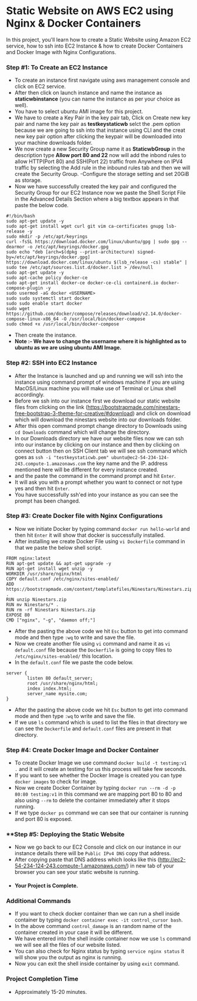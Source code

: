 # **Static Website on AWS EC2 using Nginx & Docker Containers**

In this project, you'll learn how to create a Static Website using Amazon EC2 service, how to ssh into EC2 Instance & how to create Docker Containers and Docker Image with Nginx Configurations. 

### **Step #1: To Create an EC2 Instance**
- To create an instance first navigate using aws management console and click on EC2 service.
- After then click on launch instance and name the instance as **staticwbinstance** (you can name the instance as per your choice as well).
- You have to select ubuntu AMI image for this project.
- We have to create a Key Pair in the key pair tab, Click on Create new key pair and name the key pair as **testkeystaticwb** selct the .pem option because we are going to ssh into that instance using CLI and the creat new key pair option after clicking the keypair will be downloaded into your machine downloads folder.
- We now create a new Security Group name it as **StaticwbGroup** in the description type **Allow port 80 and 22** now will add the inbond rules to allow HTTP(Port 80) and SSH(Port 22) traffic from Anywhere on IPV4 traffic by selecting the Add rule in the inbound rules tab and then we will create the Security Group.
-Configure the storage setting and set 20GiB as storage.
- Now we have successfully created the key pair and configured the Security Group for our EC2 Instance now we paste the Shell Script File in the Advanced Details Section where a big textbox appears in that paste the below code.

```
#!/bin/bash
sudo apt-get update -y
sudo apt-get install wget curl git vim ca-certificates gnupg lsb-release -y
sudo mkdir -p /etc/apt/keyrings
curl -fsSL https://download.docker.com/linux/ubuntu/gpg | sudo gpg --dearmor -o /etc/apt/keyrings/docker.gpg
sudo echo "deb [arch=$(dpkg --print-architecture) signed-by=/etc/apt/keyrings/docker.gpg] https://download.docker.com/linux/ubuntu $(lsb_release -cs) stable" | sudo tee /etc/apt/sources.list.d/docker.list > /dev/null
sudo apt-get update -y
sudo apt-cache policy docker-ce
sudo apt-get install docker-ce docker-ce-cli containerd.io docker-compose-plugin -y
sudo usermod -aG docker <USERNAME>
sudo sudo systemctl start docker
sudo sudo enable start docker
sudo wget https://github.com/docker/compose/releases/download/v2.14.0/docker-compose-linux-x86_64 -O /usr/local/bin/docker-compose
sudo chmod +x /usr/local/bin/docker-compose
```

- Then create the instance.
- **Note :- We have to change the username where it is highlighted as <USERNAME> to ubuntu as we are using ubuntu AMI Image.**

### **Step #2: SSH into EC2 Instance**
- After the Instance is launched and up and running we will ssh into the instance using command prompt of windows machine if you are using MacOS/Linux machine you will make use of Terminal or Linux shell accordingly.
- Before we ssh into our instance first we download our static website files from clicking on the link (https://bootstrapmade.com/ninestars-free-bootstrap-3-theme-for-creative/#download) and click on download which will download the ninestars website into our downloads folder.
- After this open command prompt change directory to Downloads using `cd Downloads` command which will change the directory.
- In our Downloads directory we have our website files now we can ssh into our instance by clicking on our instance and then by clicking on connect button then on SSH Client tab we will see ssh command which goes as `ssh -i "testkeystaticwb.pem" ubuntu@ec2-54-234-124-243.compute-1.amazonaws.com` the key name and the IP. address mentioned here will be different for every instance created.
- and the paste the command in the command prompt and hit `Enter`.
- It will ask you with a prompt whether you want to connect or not type yes and then hit `Enter`.
- You have successfully ssh'ed into your instance as you can see the prompt has been changed.  

### **Step #3: Create Docker file with Nginx Configurations**
- Now we initiate Docker by typing command `docker run hello-world` and then hit `Enter` it will show that docker is successfully installed.
- After installing we create Docker File using `vi Dockerfile` command in that we paste the below shell script.

```
FROM nginx:latest
RUN apt-get update && apt-get upgrade -y
RUN apt-get install wget unzip -y
WORKDIR /usr/share/nginx/html
COPY default.conf /etc/nginx/sites-enabled/
ADD https://bootstrapmade.com/content/templatefiles/Ninestars/Ninestars.zip .
RUN unzip Ninestars.zip
RUN mv Ninestars/* .
RUN rm -rf Ninestars Ninestars.zip
EXPOSE 80
CMD ["nginx", "-g", "daemon off;"]
```

- After the pasting the above code we hit `Esc` button to get into command mode and then type `:wq` to write and save the file.
- Now we create another file using `vi` command and name it as `vi default.conf` file because the `Dockerfile` is going to copy files to `/etc/nginx/sites-enabled/` this location.
- In the `default.conf` file we paste the code below.

```
server {
        listen 80 default_server;
        root /usr/share/nginx/html;
        index index.html;
        server_name mysite.com;
}
```

- After the pasting the above code we hit `Esc` button to get into command mode and then type `:wq` to write and save the file.
- If we use `ls` command which is used to list the files in that directory we can see the `Dockerfile` and `default.conf` files are present in that directory.

### **Step #4: Create Docker Image and Docker Container**
- To create Docker Image we use command `docker build -t testimg:v1 .` and it will create an testimg for us this process will take few seconds.
- If you want to see whether the Docker Image is created you can type `docker images` to check for image.
- Now we create Docker Container by typing `docker run --rm -d -p 80:80 testimg:v1` in this command we are mapping port 80 to 80 and also using `--rm` to delete the container immediately after it stops running.
- If we type `docker ps` command we can see that our container is running and port 80 is exposed.

### **Step #5: **Deploying the Static Website**
- Now we go back to our EC2 Console and click on our instance in our instance details there will be `Public IPv4 DNS` copy that address.
- After copying paste that DNS address which looks like this (http://ec2-54-234-124-243.compute-1.amazonaws.com/) in new tab of your browser you can see your static website is running.
- #### Your Project is Complete.

### **Additional Commands**
- If you want to check docker container than we can run a shell inside container by typing `docker container exec -it control_cursor bash`.
- In the above command `control_damage` is an random name of the container created in your case it will be different.
- We have entered into the shell inside container now we use `ls` command we will see all the files of our website listed.
- You can also check for Nginx status by typing `service nginx status` it will show you the output as nginx is running.
- Now you can exit the shell inside container by using `exit` command. 

### **Project Completion Time**
- Approximately 15-20 minutes.

